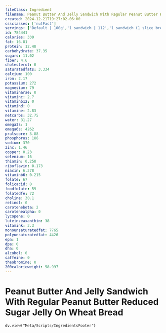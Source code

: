 ```yaml
---
fileClass: Ingredient
filename: Peanut Butter And Jelly Sandwich With Regular Peanut Butter Reduced Sugar Jelly On Wheat Bread
created: 2024-12-21T19:27:02-06:00
cssclasses: ['nutFact']
servings: ['Default | 100g','1 sandwich | 112','1 sandwich (1 slice bread) | 56']
id: 784441
calories: 339
fat: 16.81
protein: 12.48
carbohydrate: 37.35
sugars: 11.02
fiber: 4.6
cholesterol: 0
saturatedfats: 3.334
calcium: 100
iron: 2.17
potassium: 272
magnesium: 79
vitaminarae: 0
vitaminc: 2.7
vitaminb12: 0
vitamind: 0
vitamine: 2.83
netcarbs: 32.75
water: 31.27
omega3s: 1
omega6s: 4262
pralscore: 3.88
phosphorus: 186
sodium: 370
zinc: 1.46
copper: 0.23
selenium: 16
thiamin: 0.258
riboflavin: 0.173
niacin: 6.378
vitaminb6: 0.215
folate: 67
folicacid: 8
foodfolate: 59
folatedfe: 72
choline: 30.1
retinol: 0
carotenebeta: 2
carotenealpha: 0
lycopene: 0
luteinzeaxanthin: 38
vitamink: 3.3
monounsaturatedfat: 7765
polyunsaturatedfat: 4426
epa: 1
dpa: 0
dha: 0
alcohol: 0
caffeine: 0
theobromine: 0
200calorieweight: 58.997
---
```


# Peanut Butter And Jelly Sandwich With Regular Peanut Butter Reduced Sugar Jelly On Wheat Bread

```dataviewjs
dv.view("Meta/Scripts/IngredientsFooter")
```
